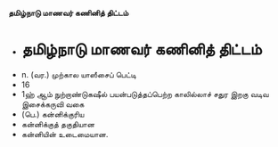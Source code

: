 **தமிழ்நாடு மாணவர் கணினித் திட்டம்**
- # தமிழ்நாடு மாணவர் கணினித் திட்டம்
- n. (வர.) முற்கால யாஸீசைப் பெட்டி
- 16
- 1ஹ் ஆம் நுற்றாண்டுகஷீல் பயன்படுத்தப்பெற்ற காலில்லாச் சதுர இறகு வடிவ இசைக்கருவி வகை
- (பெ.) கன்னிக்குரிய
- கன்னிக்குத் தகுதியான
- கன்னியின் உடைமையான.

